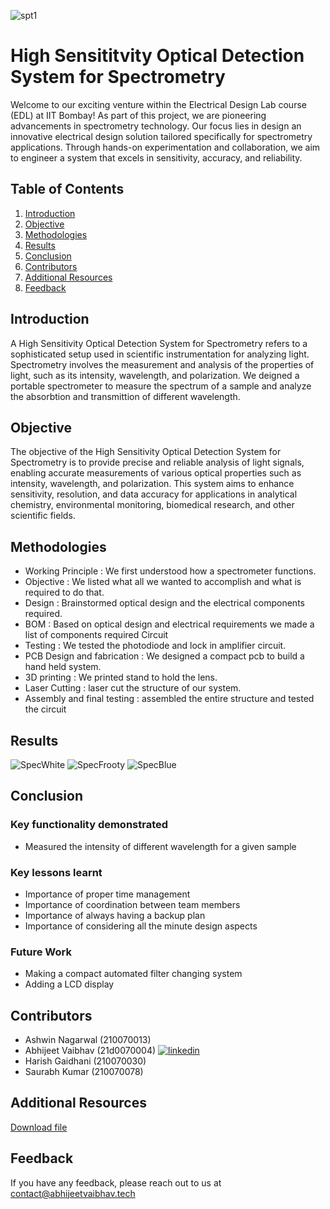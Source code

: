 ![spt1](https://github.com/imabhivaibhav/EDL.iitb/assets/66539655/458c79e4-c894-4a13-84ae-8df737d507db)



# High Sensititvity Optical Detection System for Spectrometry

Welcome to our exciting venture within the Electrical Design Lab course (EDL) at IIT Bombay! As part of this project, we are pioneering advancements in spectrometry technology. Our focus lies in design an innovative electrical design solution tailored specifically for spectrometry applications. Through hands-on experimentation and collaboration, we aim to engineer a system that excels in sensitivity, accuracy, and reliability.

## Table of Contents

1. [Introduction](#introduction)
2. [Objective](#objective)
3. [Methodologies](#methodologies)
4. [Results](#results)
5. [Conclusion](#conclusion)
6. [Contributors](#contributors)
7. [Additional Resources](#additional-resources)
8. [Feedback](#feedback)

## Introduction

A High Sensitivity Optical Detection System for Spectrometry refers to a sophisticated setup used in scientific instrumentation for analyzing light. Spectrometry involves the measurement and analysis of the properties of light, such as its intensity, wavelength, and polarization. We deigned a portable spectrometer to measure the spectrum of a sample and analyze the absorbtion and transmittion of different wavelength.

## Objective

The objective of the High Sensitivity Optical Detection System for Spectrometry is to provide precise and reliable analysis of light signals, enabling accurate measurements of various optical properties such as intensity, wavelength, and polarization. This system aims to enhance sensitivity, resolution, and data accuracy for applications in analytical chemistry, environmental monitoring, biomedical research, and other scientific fields.

## Methodologies

- Working Principle : We first understood how a spectrometer functions.
- Objective : We listed what all we wanted to accomplish and what is required to do that.
- Design : Brainstormed optical design and the electrical components required.
- BOM : Based on optical design and electrical requirements we made a list of components required Circuit
- Testing : We tested the photodiode and lock in amplifier circuit.
- PCB Design and fabrication : We designed a compact pcb to build a hand held system.
- 3D printing : We printed stand to hold the lens.
- Laser Cutting : laser cut the structure of our system.
- Assembly and final testing : assembled the entire structure and tested the circuit


## Results

![SpecWhite](https://github.com/imabhivaibhav/EDL.iitb/assets/66539655/ca867edf-873f-49e5-9a67-0d6cfe5c4291)
![SpecFrooty](https://github.com/imabhivaibhav/EDL.iitb/assets/66539655/dde5fc5a-d946-45e7-8d47-4d2849261dea)
![SpecBlue](https://github.com/imabhivaibhav/EDL.iitb/assets/66539655/ff022cd9-4af9-4b08-9d1d-4f39b2f6b188)



## Conclusion

### Key functionality demonstrated
- Measured the intensity of different wavelength for a given sample
### Key lessons learnt
- Importance of proper time management
- Importance of coordination between team members
- Importance of always having a backup plan
- Importance of considering all the minute design aspects
### Future Work
- Making a compact automated filter changing system
- Adding a LCD display

## Contributors

- Ashwin Nagarwal (210070013)
- Abhijeet Vaibhav (21d0070004)
  [![linkedin](https://img.shields.io/badge/linkedin-0A66C2?style=for-the-badge&logo=linkedin&logoColor=white)](https://www.linkedin.com/in/theabhijeetvaibhav/)
- Harish Gaidhani (210070030)
- Saurabh Kumar (210070078)




## Additional Resources

[Download file](https://github.com/imabhivaibhav/EDL.iitb/blob/main/Complete%20Zip.zip)


## Feedback

If you have any feedback, please reach out to us at contact@abhijeetvaibhav.tech

